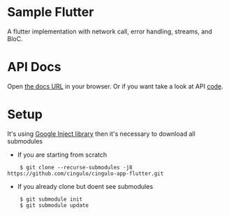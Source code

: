 Sample Flutter 
========

A flutter implementation with network call, error handling, streams, and BloC.

API Docs
========

Open <a href="https://api-sample.cingulo.com/docs">the docs URL<a/> in your browser. Or if you want take a look at API <a href="https://github.com/cingulo/api-sample">code<a/>.

Setup
========

It's using <a href="https://github.com/google/inject.dart"> Google Inject library</a> then it's necessary to download all submodules 

- If you are starting from scratch

```
    $ git clone --recurse-submodules -j8 https://github.com/cingulo/cingulo-app-flutter.git
```

- If you already clone but doent see submodules

```
    $ git submodule init
    $ git submodule update
```
